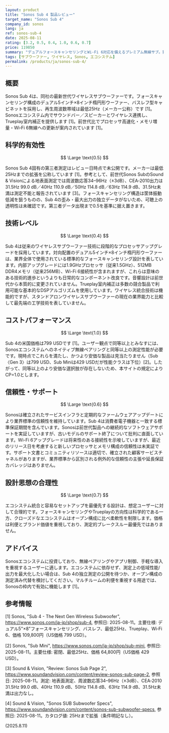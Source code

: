 ```yaml
---
layout: product
title: "Sonos Sub 4 製品レビュー"
target_name: "Sonos Sub 4"
company_id: sonos
lang: ja
ref: sonos-sub-4
date: 2025-08-11
rating: [3.2, 0.5, 0.4, 1.0, 0.6, 0.7]
price: 119850
summary: "デュアルフォースキャンセリングとWi‑Fi 6対応を備えるプレミアム無線サブ。独立測定は未公表だが、Sonosエコシステム内で同等以上をより安価に満たす代替は現状なし"
tags: [サブウーファー, ワイヤレス, Sonos, エコシステム]
permalink: /products/ja/sonos-sub-4/
---
```


## 概要

Sonos Sub 4は、同社の最新世代ワイヤレスサブウーファーです。フォースキャンセリング構成のデュアル5インチ×8インチ楕円形ウーファー、バスレフ型キャビネットを採用し、再生周波数帯域は最低25Hz（メーカー公称）です [1]。Sonosエコシステム内でサウンドバー／スピーカーとワイヤレス連携し、Trueplay室内補正を提供します [1]。前世代比でプロセッサ高速化・メモリ増量・Wi‑Fi 6無線への更新が案内されています [1]。

## 科学的有効性

$$ \Large \text{0.5} $$

Sonos Sub 4固有の第三者測定はレビュー日時点で未公開です。メーカーは最低25Hzまでの拡張を公称しています [1]。参考として、前世代Sonos SubのSound & Visionによる地表面測定では周波数応答34–96Hz（±3dB）、CEA‑2010出力は31.5Hz 99.0 dB／40Hz 110.9 dB／50Hz 114.8 dB／63Hz 114.9 dB、31.5Hz未満は測定不能と報告されています [3]。フォースキャンセリング構造は筐体振動低減を狙うものの、Sub 4の歪み・最大出力の独立データがないため、可聴上の透明性は未確認です。第三者データ出現まで0.5を基準に据え置きます。

## 技術レベル

$$ \Large \text{0.4} $$

Sub 4は従来のワイヤレスサブウーファー技術に段階的なプロセッサアップグレードを採用しています。対向配置のデュアル5インチ×8インチ楕円形ウーファーは、業界全体で使用されている標準的なフォースキャンセリング設計を表しています。内部アップグレードには1.9GHzプロセッサ（従来1.5GHz）、512MB DDR4メモリ（従来256MB）、Wi-Fi 6接続性が含まれますが、これらは意味のある技術的進歩というよりも日常的なコンポーネント改良です。音響設計は前世代から本質的に変更されていません。Trueplay室内補正は多数の競合製品で利用可能な基本的なDSPアルゴリズムを使用しています。ワイヤレス統合技術は機能的ですが、スタンドアロンワイヤレスサブウーファーの現在の業界能力と比較して最先端の工学技術を表していません。

## コストパフォーマンス

$$ \Large \text{1.0} $$

Sub 4の米国価格は799 USDです [1]。ユーザー観点で同等以上とみなすには、Sonosエコシステムへのネイティブ無線ペアリングと同等以上の測定性能が必要です。現時点でこれらを満たし、かつより安価な製品は見当たりません（Sub〈Gen 3〉は799 USD、Sub Miniは429 USDだが性能クラスは下位）[2]。したがって、同等以上のより安価な選択肢が存在しないため、本サイトの規定によりCP=1.0とします。

## 信頼性・サポート

$$ \Large \text{0.6} $$

Sonosは確立されたサービスインフラと定期的なファームウェアアップデートにより業界標準の信頼性を維持しています。Sub 4は消費者電子機器と一致する標準保証期間を含んでいます。Sonosは前世代製品への継続的なソフトウェアサポートを実証していますが、古いモデルのサポート終了について批判に直面しています。Wi-Fi 6アップグレードは将来性のある接続性を示唆していますが、最近のリリース日を考慮すると新しいプロセッサとメモリ構成の信頼性は未実証です。サポート文書とコミュニティリソースは適切で、確立された顧客サービスチャネルがありますが、業界標準から区別される例外的な信頼性の主張や延長保証カバレッジはありません。

## 設計思想の合理性

$$ \Large \text{0.7} $$

エコシステム統合と容易なセットアップを最優先する設計は、想定ユーザーに対して合理的です。フォースキャンセリングやTrueplayの方向性は科学的である一方、クローズドなエコシステムはオープン構成に比べ柔軟性を制限します。価格は利便とブランド価値を重視しており、測定的ブレークスルー最優先ではありません。

## アドバイス

Sonosエコシステムに投資しており、無線ペアリングやアプリ制御、手軽な導入を重視するユーザーに適します。エコシステムに依存せず、測定上の低域性能/出力を最大化したい場合は、Sub 4の独立測定の公開を待つか、オープン構成の測定済み代替を検討してください。マルチルームの利便を重視する用途では、Sonosの枠内で有効に機能します [1]。

## 参考情報

[1] Sonos, "Sub 4 - The Next Gen Wireless Subwoofer", https://www.sonos.com/ja-jp/shop/sub-4, 参照日: 2025-08-11。主要仕様: デュアル5"×8"フォースキャンセリング、バスレフ、最低25Hz、Trueplay、Wi‑Fi 6、価格 109,800円（US価格 799 USD）。

[2] Sonos, "Sub Mini", https://www.sonos.com/ja-jp/shop/sub-mini, 参照日: 2025-08-11。主要仕様: 密閉、最低25Hz、価格 64,800円（US価格 429 USD）。

[3] Sound & Vision, "Review: Sonos Sub Page 2", https://www.soundandvision.com/content/review-sonos-sub-page-2, 参照日: 2025-08-11。測定: 地表面測定、周波数応答34–96Hz（±3dB）、CEA‑2010 31.5Hz 99.0 dB、40Hz 110.9 dB、50Hz 114.8 dB、63Hz 114.9 dB、31.5Hz未満は出力なし。

[4] Sound & Vision, "Sonos SUB Subwoofer Specs", https://www.soundandvision.com/content/sonos-sub-subwoofer-specs, 参照日: 2025-08-11。カタログ値: 25Hzまで拡張（条件明記なし）。

(2025.8.11)
